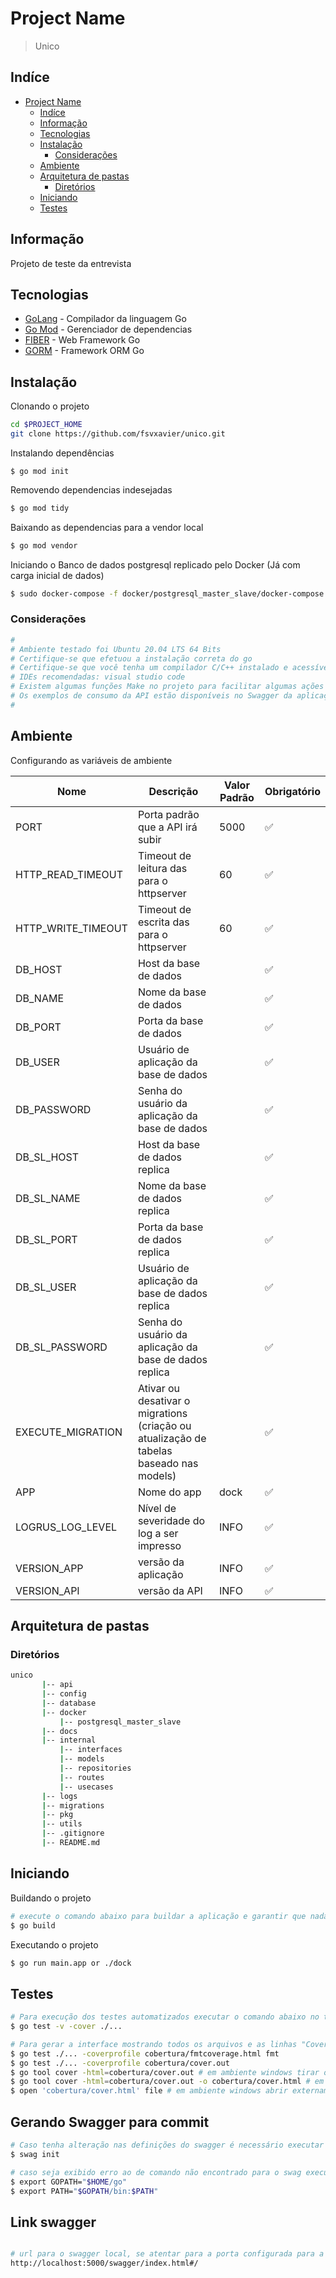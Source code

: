 # Project Name
> Unico

## Indíce
- [Project Name](#project-name)
  - [Indíce](#indíce)
  - [Informação](#informação)
  - [Tecnologias](#tecnologias)
  - [Instalação](#instalação)
    - [Considerações](#considerações)
  - [Ambiente](#ambiente)
  - [Arquitetura de pastas](#arquitetura-de-pastas)
    - [Diretórios](#diretórios)
  - [Iniciando](#iniciando)
  - [Testes](#testes)

## Informação
Projeto de teste da entrevista 

## Tecnologias
* [GoLang](https://golang.org/) - Compilador da linguagem Go
* [Go Mod](https://github.com/golang/mod) - Gerenciador de dependencias
* [FIBER](https://gofiber.io/) - Web Framework Go
* [GORM](https://gorm.io/gorm) - Framework ORM Go

## Instalação
Clonando o projeto
``` bash
cd $PROJECT_HOME
git clone https://github.com/fsvxavier/unico.git
```
Instalando dependências
```
$ go mod init
```
Removendo dependencias indesejadas
``` bash
$ go mod tidy
```
Baixando as dependencias para a vendor local
``` bash
$ go mod vendor
```

Iniciando o Banco de dados postgresql replicado pelo Docker (Já com carga inicial de dados)
``` bash
$ sudo docker-compose -f docker/postgresql_master_slave/docker-compose.yaml up --build --abort-on-container-exit
```

### Considerações
``` bash
#
# Ambiente testado foi Ubuntu 20.04 LTS 64 Bits
# Certifique-se que efetuou a instalação correta do go
# Certifique-se que você tenha um compilador C/C++ instalado e acessível globalmente
# IDEs recomendadas: visual studio code
# Existem algumas funções Make no projeto para facilitar algumas ações
# Os exemplos de consumo da API estão disponíveis no Swagger da aplicação
#

```

## Ambiente
Configurando as variáveis de ambiente

| Nome | Descrição | Valor Padrão | Obrigatório |
| -- | -- | -- | -- |
| PORT | Porta padrão que a API irá subir | 5000 | :white_check_mark: |
| HTTP_READ_TIMEOUT | Timeout de leitura das para o httpserver | 60 | :white_check_mark: |
| HTTP_WRITE_TIMEOUT | Timeout de escrita das para o httpserver | 60 | :white_check_mark: |
| DB_HOST | Host da base de dados | | :white_check_mark: |
| DB_NAME | Nome da base de dados | | :white_check_mark: |
| DB_PORT | Porta da base de dados | | :white_check_mark: |
| DB_USER  | Usuário de aplicação da base de dados | | :white_check_mark: |
| DB_PASSWORD  | Senha do usuário da aplicação da base de dados | | :white_check_mark: |
| DB_SL_HOST | Host da base de dados replica | | :white_check_mark: |
| DB_SL_NAME | Nome da base de dados replica | | :white_check_mark: |
| DB_SL_PORT | Porta da base de dados replica | | :white_check_mark: |
| DB_SL_USER  | Usuário de aplicação da base de dados replica | | :white_check_mark: |
| DB_SL_PASSWORD  | Senha do usuário da aplicação da base de dados replica | | :white_check_mark: |
| EXECUTE_MIGRATION  | Ativar ou desativar o migrations (criação ou atualização de tabelas baseado nas models) | | :white_check_mark: |
| APP | Nome do app | dock | :white_check_mark: |
| LOGRUS_LOG_LEVEL | Nível de severidade do log a ser impresso | INFO | :white_check_mark: |
| VERSION_APP | versão da aplicação | INFO | :white_check_mark: |
| VERSION_API | versão da API | INFO | :white_check_mark: |

## Arquitetura de pastas
### Diretórios
```bash
unico
       |-- api
       |-- config
       |-- database
       |-- docker
           |-- postgresql_master_slave
       |-- docs
       |-- internal
           |-- interfaces
           |-- models
           |-- repositories
           |-- routes
           |-- usecases
       |-- logs
       |-- migrations
       |-- pkg
       |-- utils
       |-- .gitignore
       |-- README.md
```

## Iniciando
Buildando o projeto
``` bash
# execute o comando abaixo para buildar a aplicação e garantir que nada está quebrado
$ go build
```
Executando o projeto
``` bash
$ go run main.app or ./dock
```
## Testes
```bash
# Para execução dos testes automatizados executar o comando abaixo no terminal dentro da pasta da aplicação
$ go test -v -cover ./...

# Para gerar a interface mostrando todos os arquivos e as linhas "Covered", "Not Covered" e "Not Tracked":
$ go test ./... -coverprofile cobertura/fmtcoverage.html fmt
$ go test ./... -coverprofile cobertura/cover.out
$ go tool cover -html=cobertura/cover.out # em ambiente windows tirar o = após -html
$ go tool cover -html=cobertura/cover.out -o cobertura/cover.html # em ambiente windows tirar o = após -html
$ open 'cobertura/cover.html' file # em ambiente windows abrir externamente
```
## Gerando Swagger para commit
```bash
# Caso tenha alteração nas definições do swagger é necessário executar o comando abaixo assim alterando a pasta /docs e realizar o commit da mesma
$ swag init 

# caso seja exibido erro ao de comando não encontrado para o swag executar os comandos abaixo
$ export GOPATH="$HOME/go"
$ export PATH="$GOPATH/bin:$PATH"

```

## Link swagger 
```bash

# url para o swagger local, se atentar para a porta configurada para a palicação
http://localhost:5000/swagger/index.html#/

```
